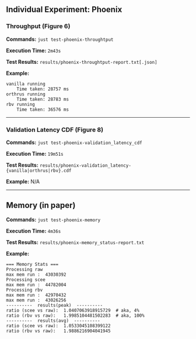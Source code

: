 ## Individual Experiment: Phoenix




### Throughput (Figure 6)

**Commands:**  `just test-phoenix-throughtput`

**Execution Time:** `2m43s`

**Test Results:** `results/phoenix-throughtput-report.txt[.json]`

**Example:**

```
vanilla running
    Time taken: 28757 ms
orthrus running
    Time taken: 28783 ms
rbv running
    Time taken: 36576 ms
```



--------------

### Validation Latency CDF (Figure 8)

**Commands:**  `just test-phoenix-validation_latency_cdf`

**Execution Time:** `19m51s`

**Test Results:** `results/phoenix-validation_latency-{vanilla|orthrus|rbv}.cdf`

**Example:** N/A



--------------

## Memory (in paper)

**Commands:**  `just test-phoenix-memory`

**Execution Time:** `4m36s`

**Test Results:** `results/phoenix-memory_status-report.txt`

**Example:** 

```
=== Memory Stats ===
Processing raw
max mem run :  43030392
Processing scee
max mem run :  44782004
Processing rbv
max mem run :  42970432
max mem run :  43026256
----------  results(peak)  ----------
ratio (scee vs raw):  1.0407063918915729  # aka, 4%
ratio (rbv vs raw):   1.9985104481502283  # aka, 100%
----------  results(avg)  ----------
ratio (scee vs raw):  1.0533045108399122
ratio (rbv vs raw):   1.9886216904041945

```

